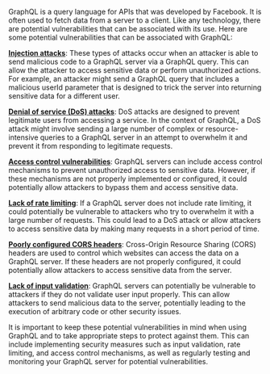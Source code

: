 GraphQL is a query language for APIs that was developed by Facebook. It is often used to fetch data from a server to a client. Like any technology, there are potential vulnerabilities that can be associated with its use. Here are some potential vulnerabilities that can be associated with GraphQL:

**[Injection attacks](injections.md)**: These types of attacks occur when an attacker is able to send malicious code to a GraphQL server via a GraphQL query. This can allow the attacker to access sensitive data or perform unauthorized actions. For example, an attacker might send a GraphQL query that includes a malicious userId parameter that is designed to trick the server into returning sensitive data for a different user.

**[Denial of service (DoS) attacks](dos.md)**: DoS attacks are designed to prevent legitimate users from accessing a service. In the context of GraphQL, a DoS attack might involve sending a large number of complex or resource-intensive queries to a GraphQL server in an attempt to overwhelm it and prevent it from responding to legitimate requests.

**[Access control vulnerabilities](access-control.md)**: GraphQL servers can include access control mechanisms to prevent unauthorized access to sensitive data. However, if these mechanisms are not properly implemented or configured, it could potentially allow attackers to bypass them and access sensitive data.

**[Lack of rate limiting](rate-limit.md)**: If a GraphQL server does not include rate limiting, it could potentially be vulnerable to attackers who try to overwhelm it with a large number of requests. This could lead to a DoS attack or allow attackers to access sensitive data by making many requests in a short period of time.

**[Poorly configured CORS headers](cors.md)**: Cross-Origin Resource Sharing (CORS) headers are used to control which websites can access the data on a GraphQL server. If these headers are not properly configured, it could potentially allow attackers to access sensitive data from the server.

**[Lack of input validation](input-validation.md)**: GraphQL servers can potentially be vulnerable to attackers if they do not validate user input properly. This can allow attackers to send malicious data to the server, potentially leading to the execution of arbitrary code or other security issues.

It is important to keep these potential vulnerabilities in mind when using GraphQL and to take appropriate steps to protect against them. This can include implementing security measures such as input validation, rate limiting, and access control mechanisms, as well as regularly testing and monitoring your GraphQL server for potential vulnerabilities.

